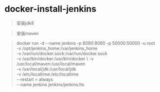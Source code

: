 # docker-install-jenkins
> 安装jdk8

>安装maven

>docker run -d --name jenkins -p 8080:8080 -p 50000:50000 -u root \
> -v /opt/jenkins_home:/var/jenkins_home \
> -v /var/run/docker.sock:/var/run/docker.sock \
> -v /usr/bin/docker:/usr/bin/docker \ 
> -v /usr/local/maven:/usr/local/maven \
> -v /usr/local/jdk:/usr/local/jdk \
> -v /etc/localtime:/etc/localtime \
> --restart = always \
> --name jenkins jenkins/jenkins:lts
